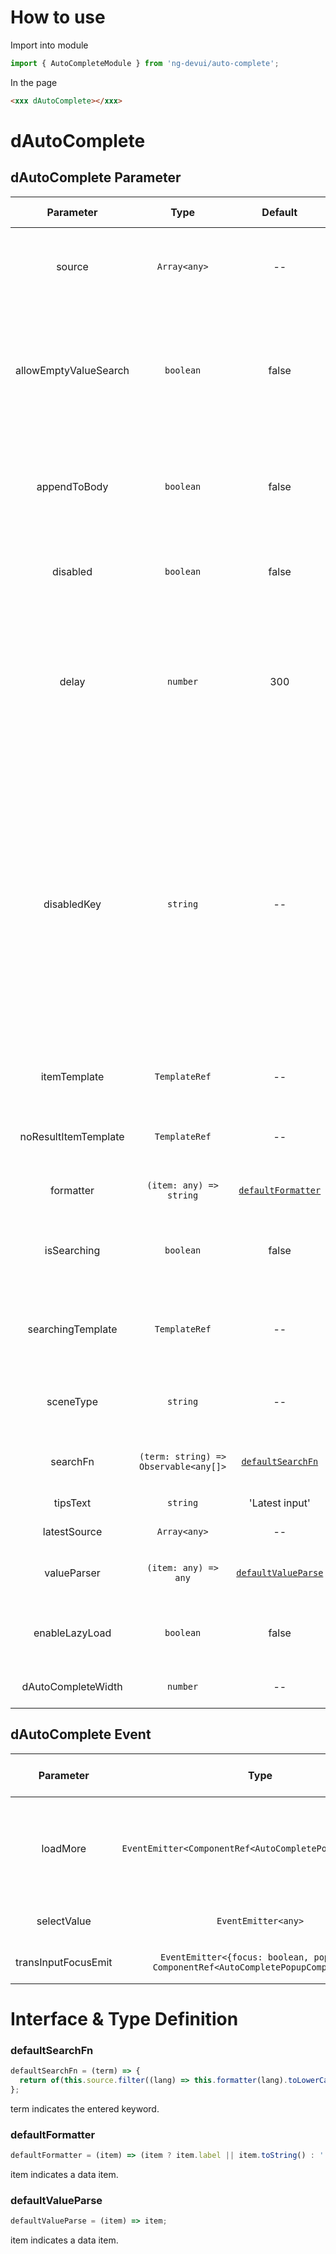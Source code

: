 # How to use

Import into module

```ts
import { AutoCompleteModule } from 'ng-devui/auto-complete';
```

In the page

```html
<xxx dAutoComplete></xxx>
```

# dAutoComplete

## dAutoComplete Parameter

|       Parameter       |                 Type                  |                  Default                  | Description                                                                                                                                                                                                                               | Jump to Demo                                        |
| :-------------------: | :-----------------------------------: | :---------------------------------------: | :---------------------------------------------------------------------------------------------------------------------------------------------------------------------------------------------------------------------------------------- | --------------------------------------------------- |
|        source         |             `Array<any>`              |                    --                     | Required. This parameter is optional if searchFn is specified.                                                                                                                                                                            | [Basic usage](demo#basic-usage)                     |
| allowEmptyValueSearch |               `boolean`               |                   false                   | Optional. indicates whether to display a search message when the bound text box value is empty.                                                                                                                                           | [Customized template display](demo#auto-custom)     |
|     appendToBody      |               `boolean`               |                   false                   | Optional. Whether to append to body is displayed in the drop-down list box.                                                                                                                                                               | [Customized template display](demo#auto-custom)     |
|       disabled        |               `boolean`               |                   false                   | Optional. Indicating whether to disable commands.                                                                                                                                                                                         | [Disabled](demo#auto-disable)                       |
|         delay         |               `number`                |                    300                    | Optional. The search is performed only after the delay time elapses and a new value is entered. (`ms`)                                                                                                                                    | [Customized template display](demo#auto-custom)     |
|      disabledKey      |               `string`                |                    --                     | Optional. Disable a single option. If the input resource source option type is an object, for example, disabled, and the disable attribute of the object is true, for example, {label: xxx, disabled: true}, this option will be disabled | [Disabled](demo#auto-disable)                       |
|     itemTemplate      |             `TemplateRef`             |                    --                     | Optional. Customized display template                                                                                                                                                                                                     | [Customized template display](demo#auto-custom)     |
| noResultItemTemplate  |             `TemplateRef`             |                    --                     | Optional. No matching item is displayed.                                                                                                                                                                                                  | [Customized template display](demo#auto-custom)     |
|       formatter       |        `(item: any) => string`        |  [`defaultFormatter`](#defaultformatter)  | Optional. Formatting function                                                                                                                                                                                                             | [Disabled](demo#auto-disable)                       |
|      isSearching      |               `boolean`               |                   false                   | Optional. indicating whether the search template is displayed.                                                                                                                                                                            | [Customized template display](demo#auto-custom)     |
|   searchingTemplate   |             `TemplateRef`             |                    --                     | Optional. The template is displayed in customized search.                                                                                                                                                                                 | [Customized template display](demo#auto-custom)     |
|       sceneType       |               `string`                |                    --                     | Optional. The value can be select or suggestion.                                                                                                                                                                                          | [Enable lazy load](demo#auto-lazy-load)             |
|       searchFn        | `(term: string) => Observable<any[]>` |   [`defaultSearchFn`](#defaultsearchfn)   | Optional. Customized search filtering                                                                                                                                                                                                     | [Customized data matching method](demo#auto-object) |
|       tipsText        |               `string`                |              'Latest input'               | Optional. prompt text                                                                                                                                                                                                                     | [Disabled](demo#auto-disable)                       |
|     latestSource      |             `Array<any>`              |                    --                     | Optional. Latest input                                                                                                                                                                                                                    | [Latest input](demo#auto-latest)                    |
|      valueParser      |         `(item: any) => any`          | [`defaultValueParse`](#defaultvalueparse) | (optional) Process selected data                                                                                                                                                                                                          | [Enable lazy load](demo#auto-lazy-load)             |
|    enableLazyLoad     |               `boolean`               |                   false                   | Optional. Whether lazy loading is allowed                                                                                                                                                                                                 | [Enable lazy load](demo#auto-lazy-load)             |
|  dAutoCompleteWidth   |               `number`                |                    --                     | Optional. Adjust the width (`px`)                                                                                                                                                                                                         |

## dAutoComplete Event

|      Parameter      |                                         Type                                         |                                                                                                            Description                                                                                                            | Jump to Demo                            |
| :-----------------: | :----------------------------------------------------------------------------------: | :-------------------------------------------------------------------------------------------------------------------------------------------------------------------------------------------------------------------------------: | :-------------------------------------- |
|      loadMore       |               `EventEmitter<ComponentRef<AutoCompletePopupComponent>>`               | : optional. It is a lazy loading trigger event. It is used together with enableLazyLoad. \`$event.loadFinish()\` is used to disable the loading status. $event is the instance of the pop-up component AutoCompletePopupComponent | [Enable lazy load](demo#auto-lazy-load) |
|     selectValue     |                                 `EventEmitter<any>`                                  |                                                                                      (optional), callback function after selecting an option                                                                                      | [Enable lazy load](demo#auto-lazy-load) |
| transInputFocusEmit | `EventEmitter<{focus: boolean, popupRef: ComponentRef<AutoCompletePopupComponent>}>` |                                                                                           (optional). Callback function for input focus                                                                                           | [Enable lazy load](demo#auto-lazy-load) |

# Interface & Type Definition

### defaultSearchFn

```ts
defaultSearchFn = (term) => {
  return of(this.source.filter((lang) => this.formatter(lang).toLowerCase().indexOf(term.toLowerCase()) !== -1));
};
```

term indicates the entered keyword.

### defaultFormatter

```ts
defaultFormatter = (item) => (item ? item.label || item.toString() : '');
```

item indicates a data item.

### defaultValueParse

```ts
defaultValueParse = (item) => item;
```

item indicates a data item.
